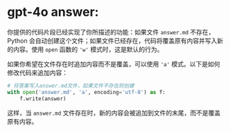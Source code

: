 # gpt-4o answer:
你提供的代码片段已经实现了你所描述的功能：如果文件 `answer.md` 不存在，Python 会自动创建这个文件；如果文件已经存在，代码将覆盖原有内容并写入新的内容。使用 `open` 函数的 `'w'` 模式时，这是默认的行为。

如果你希望在文件存在时追加内容而不是覆盖，可以使用 `'a'` 模式。以下是如何修改代码来追加内容：

```python
# 将答案写入answer.md文件，如果文件不存在则创建
with open('answer.md', 'a', encoding='utf-8') as f:
    f.write(answer)
```

这样，当 `answer.md` 文件存在时，新的内容会被追加到文件的末尾，而不是覆盖原有内容。